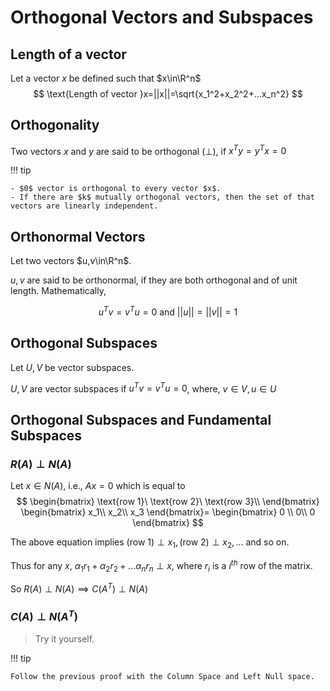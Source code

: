 # Orthogonal Vectors and Subspaces

## Length of a vector
Let a vector $x$ be defined such that $x\in\R^n$
$$
\text{Length of vector }x=||x||=\sqrt{x_1^2+x_2^2+...x_n^2}
$$

## Orthogonality
Two vectors $x$ and $y$ are said to be orthogonal $(\perp)$, if $x^Ty=y^Tx=0$

!!! tip

    - $0$ vector is orthogonal to every vector $x$.
    - If there are $k$ mutually orthogonal vectors, then the set of that vectors are linearly independent.

## Orthonormal Vectors
Let two vectors $u,v\in\R^n$.

$u,v$ are said to be orthonormal, if they are both orthogonal and of unit length. Mathematically,

$$
u^Tv=v^Tu=0 \text{ and } ||u||=||v||=1
$$

## Orthogonal Subspaces

Let $U, V$ be vector subspaces.

$U,V$ are vector subspaces if $u^Tv=v^Tu=0$, where, $v\in V,u\in U$

## Orthogonal Subspaces and Fundamental Subspaces

### $R(A)\perp N(A)$
Let $x\in N(A)$, i.e., $Ax=0$ which is equal to
$$
\begin{bmatrix}
\text{row 1}\ \text{row 2}\ \text{row 3}\\
\end{bmatrix}
\begin{bmatrix}
x_1\\ x_2\\ x_3
\end{bmatrix}=
\begin{bmatrix}
0 \\ 0\\ 0
\end{bmatrix}
$$

The above equation implies $\text{(row 1)}\perp x_1, \text{(row 2)}\perp x_2, ...$ and so on.

Thus for any $x$, $\alpha_1r_1+\alpha_2r_2+...\alpha_nr_n\perp x,$ where $r_i$ is a $i^{th}$ row of the matrix.

So $R(A)\perp N(A)\implies C(A^T)\perp N(A)$

### $C(A)\perp N(A^T)$
> Try it yourself.

!!! tip

    Follow the previous proof with the Column Space and Left Null space.